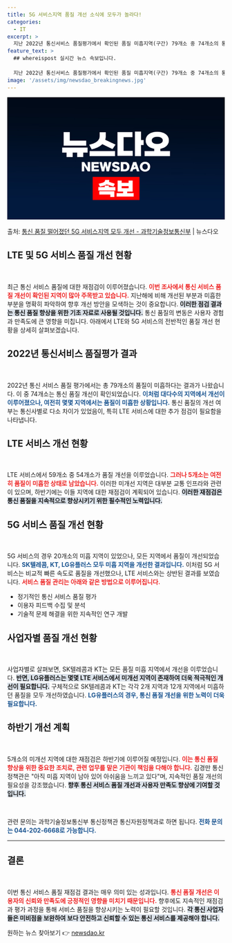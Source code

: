 ```yaml
---
title: 5G 서비스지역 품질 개선 소식에 모두가 놀라다!
categories:
  - IT
excerpt: >
  지난 2022년 통신서비스 품질평가에서 확인된 품질 미흡지역(구간) 79개소 중 74개소의 통신 품질이 개선…
feature_text: >
  ## whereispost 실시간 뉴스 속보입니다.

  지난 2022년 통신서비스 품질평가에서 확인된 품질 미흡지역(구간) 79개소 중 74개소의 통신 품질이 개선…
image: '/assets/img/newsdao_breakingnews.jpg'
---
```


![뉴스다오 속보](/assets/img/newsdao_breakingnews.jpg)

<p>출처: <a href="https://newsdao.kr/1831" rel="dofollow">통신 품질 떨어졌던 5G 서비스지역 모두 개선 - 과학기술정보통신부</a> | 뉴스다오</p>

<h2 data-ke-size="size26">LTE 및 5G 서비스 품질 개선 현황</h2>

<p data-ke-size="size16">&nbsp;</p>

최근 통신 서비스 품질에 대한 재점검이 이루어졌습니다. <b><span style="color: #ee2323;">이번 조사에서 통신 서비스 품질 개선이 확인된 지역이 많아 주목받고 있습니다.</span></b> 지난해에 비해 개선된 부분과 미흡한 부분을 명확히 파악하여 향후 개선 방안을 모색하는 것이 중요합니다. <b><span style="background-color: #21538527;">이러한 점검 결과는 통신 품질 향상을 위한 기초 자료로 사용될 것입니다.</span></b> 통신 품질의 변동은 사용자 경험과 만족도에 큰 영향을 미칩니다. 아래에서 LTE와 5G 서비스의 전반적인 품질 개선 현황을 상세히 살펴보겠습니다.

<h2 data-ke-size="size26">2022년 통신서비스 품질평가 결과</h2>

<p data-ke-size="size16">&nbsp;</p>

2022년 통신 서비스 품질 평가에서는 총 79개소의 품질이 미흡하다는 결과가 나왔습니다. 이 중 74개소는 통신 품질 개선이 확인되었습니다. <b><span style="color: #1a5490;">이처럼 대다수의 지역에서 개선이 이루어졌으나, 여전히 몇몇 지역에서는 품질이 미흡한 상황입니다.</span></b> 통신 품질의 개선 여부는 통신사별로 다소 차이가 있었음이, 특히 LTE 서비스에 대한 추가 점검이 필요함을 나타냅니다.

<h2 data-ke-size="size26">LTE 서비스 개선 현황</h2>

<p data-ke-size="size16">&nbsp;</p>

LTE 서비스에서 59개소 중 54개소가 품질 개선을 이루었습니다. <b><span style="color: #ee2323;">그러나 5개소는 여전히 품질이 미흡한 상태로 남았습니다.</span></b> 이러한 미개선 지역은 대부분 교통 인프라와 관련이 있으며, 하반기에는 이들 지역에 대한 재점검이 계획되어 있습니다. <b><span style="background-color: #21538527;">이러한 재점검은 통신 품질을 지속적으로 향상시키기 위한 필수적인 노력입니다.</span></b>

<h2 data-ke-size="size26">5G 서비스 품질 개선 현황</h2>

<p data-ke-size="size16">&nbsp;</p>

5G 서비스의 경우 20개소의 미흡 지역이 있었으나, 모든 지역에서 품질이 개선되었습니다. <b><span style="color: #1a5490;">SK텔레콤, KT, LG유플러스 모두 미흡 지역을 개선한 결과입니다.</span></b> 이처럼 5G 서비스는 비교적 빠른 속도로 품질을 개선했으나, LTE 서비스와는 상반된 결과를 보였습니다. <b><span style="color: #ee2323;">서비스 품질 관리는 아래와 같은 방법으로 이루어집니다.</span></b>

<ul>
    <li>정기적인 통신 서비스 품질 평가</li>
    <li>이용자 피드백 수집 및 분석</li>
    <li>기술적 문제 해결을 위한 지속적인 연구 개발</li>
</ul>

<h2 data-ke-size="size26">사업자별 품질 개선 현황</h2>

<p data-ke-size="size16">&nbsp;</p>

사업자별로 살펴보면, SK텔레콤과 KT는 모든 품질 미흡 지역에서 개선을 이루었습니다. <b><span style="background-color: #21538527;">반면, LG유플러스는 몇몇 LTE 서비스에서 미개선 지역이 존재하여 더욱 적극적인 개선이 필요합니다.</span></b> 구체적으로 SK텔레콤과 KT는 각각 2개 지역과 12개 지역에서 미흡하던 품질을 모두 개선하였습니다. <b><span style="color: #1a5490;">LG유플러스의 경우, 통신 품질 개선을 위한 노력이 더욱 필요합니다.</span></b>

<h2 data-ke-size="size26">하반기 개선 계획</h2>

<p data-ke-size="size16">&nbsp;</p>

5개소의 미개선 지역에 대한 재점검은 하반기에 이루어질 예정입니다. <b><span style="color: #ee2323;">이는 통신 품질 향상을 위한 중요한 조치로, 관련 업무를 맡은 기관이 책임을 다해야 합니다.</span></b> 김경만 통신정책관은 "아직 미흡 지역이 남아 있어 아쉬움을 느끼고 있다"며, 지속적인 품질 개선의 필요성을 강조했습니다. <b><span style="background-color: #21538527;">향후 통신 서비스 품질 개선과 사용자 만족도 향상에 기여할 것입니다.</span></b>

<p data-ke-size="size16">&nbsp;</p>

관련 문의는 과학기술정보통신부 통신정책관 통신자원정책과로 하면 됩니다. <b><span style="color: #1a5490;">전화 문의는 044-202-6668로 가능합니다.</span></b>

<hr>

<h2 data-ke-size="size26">결론</h2>

<p data-ke-size="size16">&nbsp;</p>

이번 통신 서비스 품질 재점검 결과는 매우 의미 있는 성과입니다. <b><span style="color: #ee2323;">통신 품질 개선은 이용자의 신뢰와 만족도에 긍정적인 영향을 미치기 때문입니다.</span></b> 향후에도 지속적인 재점검과 평가 과정을 통해 서비스 품질을 향상시키는 노력이 필요할 것입니다. <b><span style="background-color: #21538527;">각 통신 사업자들은 미비점을 보완하여 보다 안전하고 신뢰할 수 있는 통신 서비스를 제공해야 합니다.</span></b> 

원하는 뉴스 찾아보기 👉 <a href="https://newsdao.kr" rel="dofollow">newsdao.kr</a>


